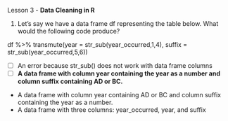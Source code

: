 Lesson 3 - **Data Cleaning in R**

1.	Let’s say we have a data frame df representing the table below. What would the following code produce?

df %>%
  transmute(year = str_sub(year_occurred,1,4),
            suffix = str_sub(year_occurred,5,6))

-   [ ]	An error because str_sub() does not work with data frame columns
-   [ ]	**A data frame with column year containing the year as a number and column suffix containing AD or BC.**
-	A data frame with column year containing AD or BC and column suffix containing the year as a number.
-	A data frame with three columns: year_occurred, year, and suffix
